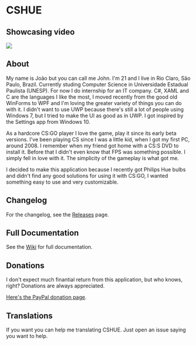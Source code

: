 # CSHUE
## Showcasing video

[![](https://img.youtube.com/vi/qRO9WlA8LCc/0.jpg)](https://www.youtube.com/watch?v=qRO9WlA8LCc)

## About

My name is João but you can call me John. I'm 21 and I live in Rio Claro, São Paulo, Brazil. Currently studing Computer Science in Universidade Estadual Paulista (UNESP). For now I do internship for an IT company. C#, XAML and C are the languages I like the most, I moved recently from the good old WinForms to WPF and I'm loving the greater variety of things you can do with it. I didn't want to use UWP because there's still a lot of people using Windows 7, but I tried to make the UI as good as in UWP. I got inspired by the Settings app from Windows 10.

As a hardcore CS:GO player I love the game, play it since its early beta versions. I've been playing CS since I was a little kid, when I got my first PC, around 2008. I remember when my friend got home with a CS:S DVD to install it. Before that I didn't even know that FPS was something possible. I simply fell in love with it. The simplicity of the gameplay is what got me.

I decided to make this application because I recently got Philips Hue bulbs and didn't find any good solutions for using it with CS:GO, I wanted something easy to use and very customizable.

## Changelog

For the changelog, see the [Releases](https://github.com/joao7yt/CSHUE/releases) page.

## Full Documentation

See the [Wiki](https://github.com/joao7yt/CSHUE/wiki) for full documentation.

## Donations

I don't expect much finantial return from this application, but who knows, right? Donations are always appreciated.

[Here's the PayPal donation page](https://www.paypal.com/cgi-bin/webscr?cmd=_donations&business=joao7yt@gmail.com&lc=US&item_name=CSHUE&currency_code=USD&bn=PP-DonationsBF).

## Translations

If you want you can help me translating CSHUE. Just open an issue saying you want to help.
